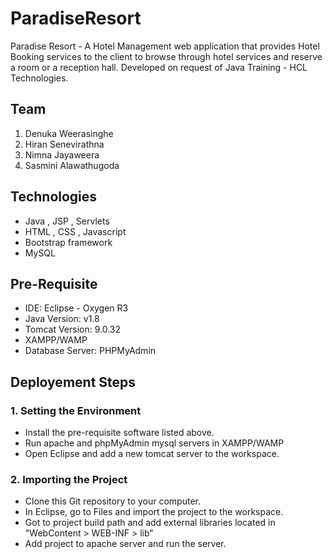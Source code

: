 # ParadiseResort
Paradise Resort - A Hotel Management web application that provides Hotel Booking services to the client to browse through hotel services and reserve a room or a reception hall. Developed on request of Java Training - HCL Technologies. 

## Team
1. Denuka Weerasinghe
2. Hiran Senevirathna
3. Nimna Jayaweera
4. Sasmini Alawathugoda

## Technologies
- Java , JSP , Servlets
- HTML , CSS , Javascript
- Bootstrap framework
- MySQL

## Pre-Requisite 
- IDE: Eclipse  -  Oxygen R3
- Java Version: v1.8
- Tomcat Version: 9.0.32
- XAMPP/WAMP
- Database Server: PHPMyAdmin

## Deployement Steps

### 1. Setting the Environment
- Install the pre-requisite software listed above.
- Run apache and phpMyAdmin mysql servers in XAMPP/WAMP 
- Open Eclipse and add a new tomcat server to the workspace.

### 2. Importing the Project
- Clone this Git repository to your computer.
- In Eclipse, go to Files and import the project to the workspace.
- Got to project build path and add external libraries located in "WebContent > WEB-INF > lib"
- Add project to apache server and run the server.